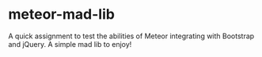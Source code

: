# meteor-mad-lib

A quick assignment to test the abilities of Meteor integrating with Bootstrap and jQuery. A simple mad lib to enjoy!
